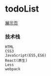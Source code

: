 # todoList

[展示页](https://hbxslyg.github.io/todoList/dist/index.html)

### 技术栈
	HTML
	CSS3
	JavaScript(ES5,ES6)
	React(原生)
	Less
	webpack